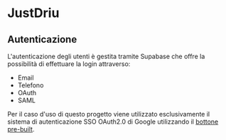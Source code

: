 # JustDriu

## Autenticazione

L'autenticazione degli utenti è gestita tramite Supabase che offre la possibilità di effettuare la login attraverso:
  - Email
  - Telefono
  - OAuth
  - SAML

Per il caso d'uso di questo progetto viene utilizzato esclusivamente il sistema di autenticazione SSO OAuth2.0 di Google utilizzando il [bottone pre-built](https://developers.google.com/identity/gsi/web/guides/display-button).
